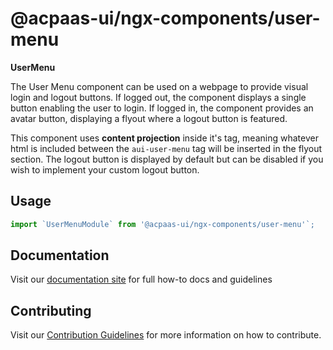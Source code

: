 # @acpaas-ui/ngx-components/user-menu

**UserMenu**

The User Menu component can be used on a webpage to provide visual login and logout buttons.
If logged out, the component displays a single button enabling the user to login.
If logged in, the component provides an avatar button, displaying a flyout where a logout button is featured.

This component uses **content projection** inside it's tag, meaning whatever html is included
between the `aui-user-menu` tag will be inserted in the flyout section. The logout button is displayed
by default but can be disabled if you wish to implement your custom logout button.

## Usage

```javascript
import `UserMenuModule` from '@acpaas-ui/ngx-components/user-menu'`;
```

## Documentation

Visit our [documentation site](https://acpaas-ui.digipolis.be/) for full how-to docs and guidelines

## Contributing

Visit our [Contribution Guidelines](./contribute.md) for more information on how to contribute.
